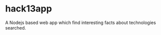 hack13app
=========

A Nodejs based web app which find interesting facts about technologies searched.

